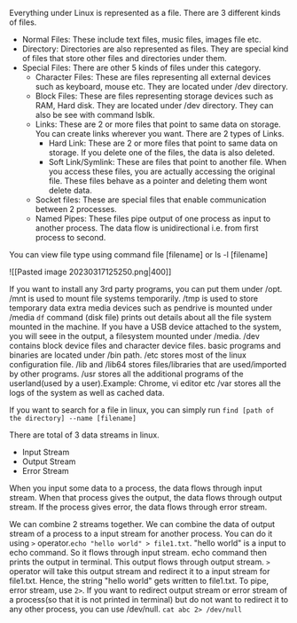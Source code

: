 
Everything under Linux is represented as a file. There are 3 different kinds of files.
- Normal Files: These include text files, music files, images file etc.
- Directory: Directories are also represented as files. They are special kind of files that store other files and directories under them.
- Special Files: There are other 5 kinds of files under this category.
	- Character Files: These are files representing all external devices such as keyboard, mouse etc. They are located under /dev directory.
	- Block Files: These are files representing storage devices such as RAM, Hard disk. They are located under /dev directory. They can also be see with command lsblk.
	- Links: These are 2 or more files that point to same data on storage. You can create links wherever you want. There are 2 types of Links.
		- Hard Link: These are 2 or more files that point to same data on storage. If you delete one of the files, the data is also deleted.
		- Soft Link/Symlink: These are files that point to another file. When you access these files, you are actually accessing the original file. These files behave as a pointer and deleting them wont delete data.
	- Socket files: These are special files that enable communication between 2 processes.
	- Named Pipes: These files pipe output of one process as input to another process. The data flow is unidirectional i.e. from first process to second.

You can view file type using command file [filename] or ls -l [filename]


![[Pasted image 20230317125250.png|400]]


If you want to install any 3rd party programs, you can put them under /opt.
/mnt is used to mount file systems temporarily.
/tmp is used to store temporary data
extra media devices such as pendrive is mounted under /media
`df` command (disk file) prints out details about all the file system mounted in the machine. If you have a USB device attached to the system, you will seee in the output, a filesystem mounted under /media.
/dev contains block device files and character device files.
basic programs and binaries are located under /bin path.
/etc stores most of the linux configuration file.
/lib and /lib64 stores files/libraries that are used/imported by other programs. 
/usr stores all the additional programs of the userland(used by a user).Example: Chrome, vi editor etc
/var stores all the logs of the system as well as cached data.


If you want to search for a file in linux, you can simply run `find [path of the directory] --name [filename]`

There are total of 3 data streams in linux. 

- Input Stream
- Output Stream
- Error Stream

When you input some data to a process, the data flows through input stream. When that process gives the output, the data flows through output stream. If the process gives error, the data flows through error stream. 

We can combine 2 streams together. We can combine the data of output stream of a process to a input stream for another process. You can do it using `>` operator.`echo "hello world" > file1.txt`. "hello world" is a input to echo command. So it flows through input stream. echo command then prints the output in terminal. This output flows through output stream. `>` operator will take this output stream and redirect it to a input stream for file1.txt. Hence, the string "hello world" gets written to file1.txt. To pipe, error stream, use `2>`. If you want to redirect output stream or error stream of a process(so that it is not printed in terminal) but do not want to redirect it to any other process, you can use /dev/null. `cat abc 2> /dev/null`


